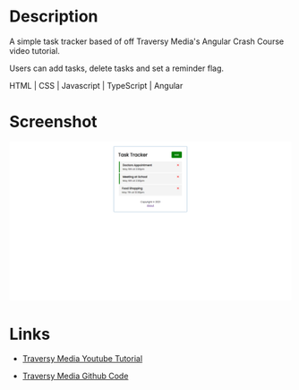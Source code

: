 # Description

A simple task tracker based of off Traversy Media's Angular Crash Course video tutorial.

Users can add tasks, delete tasks and set a reminder flag.

HTML | CSS | Javascript | TypeScript | Angular

# Screenshot

![Screenshot of webpage](./images/tasktracker.png)

# Links

- [Traversy Media Youtube Tutorial](https://youtu.be/3dHNOWTI7H8)

- [Traversy Media Github Code](https://github.com/bradtraversy/angular-crash-2021)
